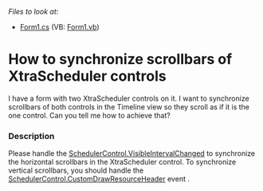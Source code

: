 <!-- default file list -->
*Files to look at*:

* [Form1.cs](./CS/TwoSchedulers/Form1.cs) (VB: [Form1.vb](./VB/TwoSchedulers/Form1.vb))
<!-- default file list end -->
# How to synchronize scrollbars of XtraScheduler controls


<p>I have a form with two XtraScheduler controls on it. I want to  synchronize scrollbars of both controls in the Timeline view so they scroll as if it is the one control. Can you tell me how to achieve that?</p>


<h3>Description</h3>

<p>Please handle the <a href="http://www.devexpress.com/Help/?document=xtrascheduler/devexpressxtraschedulerschedulercontrol_visibleintervalchangedtopic.htm">SchedulerControl.VisibleIntervalChanged</a> to synchronize the horizontal scrollbars in the XtraScheduler control. To synchronize vertical scrollbars, you should handle the <a href="http://www.devexpress.com/Help/?document=xtrascheduler/devexpressxtraschedulerschedulercontrol_customdrawresourceheadertopic.htm">SchedulerControl.CustomDrawResourceHeader</a> event .</p>

<br/>


